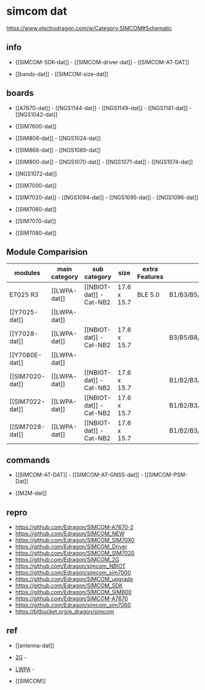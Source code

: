 
# simcom dat 

https://www.electrodragon.com/w/Category:SIMCOM#Schematic

## info 

- [[SIMCOM-SDK-dat]] - [[SIMCOM-driver-dat]] - [[SIMCOM-AT-DAT]] 

- [[bands-dat]] - [[SIMCOM-size-dat]]


## boards 

- [[A7670-dat]] - [[NGS1144-dat]] - [[NGS1149-dat]] - [[NGS1141-dat]] - [[NGS1042-dat]]

- [[SIM7600-dat]]

- [[SIM808-dat]] - [[NGS1024-dat]]
  
- [[SIM868-dat]] - [[NGS1089-dat]]

- [[SIM800-dat]] - [[NGS1070-dat]] - [[NGS1071-dat]] - [[NGS1074-dat]]
  
- [[NGS1072-dat]]
  
- [[SIM7000-dat]]
  
- [[SIM7020-dat]] - [[NGS1094-dat]] - [[NGS1095-dat]] - [[NGS1096-dat]]

- [[SIM7060-dat]]

- [[SIM7070-dat]]
  
- [[SIM7080-dat]]


## Module Comparision 

| modules         | main category | sub category            | size        | extra Features | bands                                                                 |
| --------------- | ------------- | ----------------------- | ----------- | -------------- | --------------------------------------------------------------------- |
| E7025 R3        | [[LWPA-dat]]  | [[NBIOT-dat]] - Cat-NB2 | 17.6 x 15.7 | BLE 5.0        | B1/B3/B5/B8/B20/B28                                                   |
| [[Y7025-dat]]   | [[LWPA-dat]]  |                         |             |                |                                                                       |
| [[Y7028-dat]]   | [[LWPA-dat]]  | [[NBIOT-dat]] - Cat-NB2 | 17.6 x 15.7 |                | B3/B5/B8/B20/B28                                                      |
| [[Y7080E-dat]]  | [[LWPA-dat]]  |                         |             |                |                                                                       |
| [[SIM7020-dat]] | [[LWPA-dat]]  | [[NBIOT-dat]] - Cat-NB2 | 17.6 x 15.7 |                | B1/B2/B3/B4/B5/B8/B12/B13/B14/B17/B18/B19/B20/B25/B26/B28/B66/B70/B85 |
| [[SIM7022-dat]] | [[LWPA-dat]]  | [[NBIOT-dat]] - Cat-NB2 | 17.6 x 15.7 |                | B1/B2/B3/B4/B5/B8/B12/B13/B14/B17/B18/B19/B20/B25/B26/B28/B66/B70/B85 |
| [[SIM7028-dat]] | [[LWPA-dat]]  | [[NBIOT-dat]] - Cat-NB2 | 17.6 x 15.7 |                | B1/B2/B3/B4/B5/B8/B12/B13/B14/B17/B18/B19/B20/B25/B26/B28/B66/B70/B85 |





## commands 

- [[SIMCOM-AT-DAT]] - [[SIMCOM-AT-GNSS-dat]] - [[SIMCOM-PSM-Dat]]

- [[M2M-dat]]


## repro 

- https://github.com/Edragon/SIMCOM-A7670-2
- https://github.com/Edragon/SIMCOM_NEW
- https://github.com/Edragon/SIMCOM_SIM70X0
- https://github.com/Edragon/SIMCOM_Driver
- https://github.com/Edragon/SIMCOM_SIM7020
- https://github.com/Edragon/SIMCOM_2G
- https://github.com/Edragon/simcom_NBIOT
- https://github.com/Edragon/simcom_sim7000
- https://github.com/Edragon/SIMCOM_upgrade
- https://github.com/Edragon/SIMCOM_SDK
- https://github.com/Edragon/SIMCOM_SIM800
- https://github.com/Edragon/SIMCOM-A7670
- https://github.com/Edragon/simcom_sim7060
- https://bitbucket.org/e_dragon/simcom



## ref 

- [[antenna-dat]]

- [2G](https://www.simcom.com/module/2g.html#place) - 

- [LWPA](https://en.simcom.com/module/lpwa.html) - 

- [[SIMCOM]]